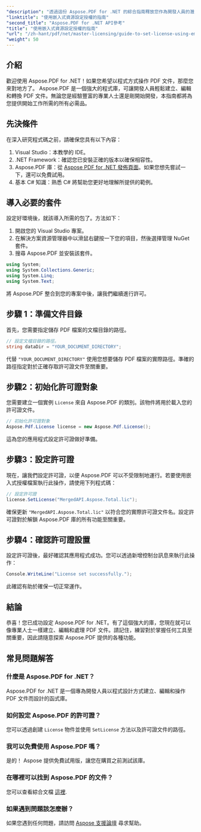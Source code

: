 ```yaml
---
"description": "透過這份 Aspose.PDF for .NET 的綜合指南釋放您作為開發人員的潛力。了解如何輕鬆地以程式設計方式建立、編輯和操作 PDF 文件。本教程涵蓋先決條件和逐步說明。"
"linktitle": "使用嵌入式資源設定授權的指南"
"second_title": "Aspose.PDF for .NET API參考"
"title": "使用嵌入式資源設定授權的指南"
"url": "/zh-hant/pdf/net/master-licensing/guide-to-set-license-using-embedded-resource/"
"weight": 50
---
```


## 介紹

歡迎使用 Aspose.PDF for .NET！如果您希望以程式方式操作 PDF 文件，那麼您來對地方了。 Aspose.PDF 是一個強大的程式庫，可讓開發人員輕鬆建立、編輯和轉換 PDF 文件。無論您是經驗豐富的專業人士還是剛開始開發，本指南都將為您提供開始工作所需的所有必需品。

## 先決條件

在深入研究程式碼之前，請確保您具有以下內容：

1. Visual Studio：本教學的 IDE。
2. .NET Framework：確認您已安裝正確的版本以確保相容性。
3. Aspose.PDF 庫：從 [Aspose PDF for .NET 發佈頁面](https://releases.aspose.com/pdf/net/)。如果您想先嘗試一下，還可以免費試用。
4. 基本 C# 知識：熟悉 C# 將幫助您更好地理解所提供的範例。

## 導入必要的套件

設定好環境後，就該導入所需的包了。方法如下：

1. 開啟您的 Visual Studio 專案。
2. 在解決方案資源管理器中以滑鼠右鍵按一下您的項目，然後選擇管理 NuGet 套件。
3. 搜尋 Aspose.PDF 並安裝該套件。

```csharp
using System;
using System.Collections.Generic;
using System.Linq;
using System.Text;
```

將 Aspose.PDF 整合到您的專案中後，讓我們繼續進行許可。

## 步驟 1：準備文件目錄

首先，您需要指定儲存 PDF 檔案的文檔目錄的路徑。

```csharp
// 設定文檔目錄的路徑。
string dataDir = "YOUR_DOCUMENT_DIRECTORY";
```

代替 `"YOUR_DOCUMENT_DIRECTORY"` 使用您想要儲存 PDF 檔案的實際路徑。準確的路徑指定對於正確存取許可證文件至關重要。

## 步驟2：初始化許可證對象

您需要建立一個實例 `License` 來自 Aspose.PDF 的類別。該物件將用於載入您的許可證文件。

```csharp
// 初始化許可證對象
Aspose.Pdf.License license = new Aspose.Pdf.License();
```

這為您的應用程式設定許可證做好準備。

## 步驟3：設定許可證

現在，讓我們設定許可證，以便 Aspose.PDF 可以不受限制地運行。若要使用嵌入式授權檔案執行此操作，請使用下列程式碼：

```csharp
// 設定許可證
license.SetLicense("MergedAPI.Aspose.Total.lic");
```

確保更新 `"MergedAPI.Aspose.Total.lic"` 以符合您的實際許可證文件名。設定許可證對於解鎖 Aspose.PDF 庫的所有功能至關重要。

## 步驟4：確認許可證設置

設定許可證後，最好確認其應用程式成功。您可以透過新增控制台訊息來執行此操作：

```csharp
Console.WriteLine("License set successfully.");
```

此確認有助於確保一切正常運作。

## 結論

恭喜！您已成功設定 Aspose.PDF for .NET。有了這個強大的庫，您現在就可以像專業人士一樣建立、編輯和處理 PDF 文件。請記住，練習對於掌握任何工具至關重要，因此請隨意探索 Aspose.PDF 提供的各種功能。

## 常見問題解答

### 什麼是 Aspose.PDF for .NET？
Aspose.PDF for .NET 是一個專為開發人員以程式設計方式建立、編輯和操作 PDF 文件而設計的函式庫。

### 如何設定 Aspose.PDF 的許可證？
您可以透過創建 `License` 物件並使用 `SetLicense` 方法以及許可證文件的路徑。

### 我可以免費使用 Aspose.PDF 嗎？
是的！ Aspose 提供免費試用版，讓您在購買之前測試該庫。

### 在哪裡可以找到 Aspose.PDF 的文件？
您可以查看綜合文檔 [這裡](https://reference。aspose.com/pdf/net/).

### 如果遇到問題該怎麼辦？
如果您遇到任何問題，請訪問 [Aspose 支援論壇](https://forum.aspose.com/c/pdf/10) 尋求幫助。
